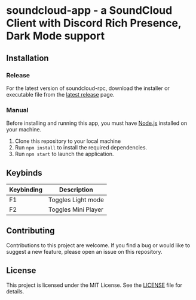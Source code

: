 # soundcloud-app - a SoundCloud Client with Discord Rich Presence, Dark Mode support

## Installation

### Release
For the latest version of soundcloud-rpc, download the installer or executable file from the [latest release](https://github.com/artadante/soundcloud-app/releases/) page.

### Manual

Before installing and running this app, you must have [Node.js](https://nodejs.org/) installed on your machine. 

1. Clone this repository to your local machine
2. Run `npm install` to install the required dependencies.
3. Run `npm start` to launch the application.

## Keybinds

| Keybinding              | Description                                                            |
| ----------------------- | ---------------------------------------------------------------------- |
| F1                      | Toggles Light mode                                                     |
| F2                      | Toggles Mini Player                                                    |

## Contributing

Contributions to this project are welcome. If you find a bug or would like to suggest a new feature, please open an issue on this repository.

## License

This project is licensed under the MIT License. See the [LICENSE](./LICENSE) file for details.
